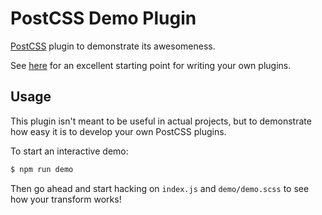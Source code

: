# PostCSS Demo Plugin

[PostCSS](https://github.com/postcss/postcss) plugin to demonstrate its awesomeness.

See [here](https://github.com/postcss/postcss-plugin-boilerplate) for an excellent starting point for writing your own plugins.

## Usage

This plugin isn't meant to be useful in actual projects, but to demonstrate how easy it is to develop your own PostCSS plugins.

To start an interactive demo:

```js
$ npm run demo
```

Then go ahead and start hacking on `index.js` and `demo/demo.scss` to see how your transform works!
